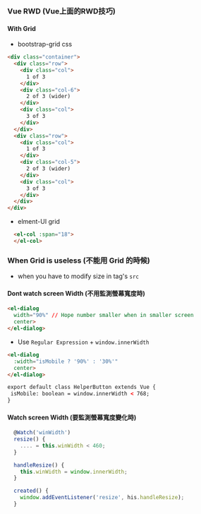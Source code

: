 ### Vue RWD (Vue上面的RWD技巧)

#### With Grid

- bootstrap-grid css
```html
<div class="container">
  <div class="row">
    <div class="col">
      1 of 3
    </div>
    <div class="col-6">
      2 of 3 (wider)
    </div>
    <div class="col">
      3 of 3
    </div>
  </div>
  <div class="row">
    <div class="col">
      1 of 3
    </div>
    <div class="col-5">
      2 of 3 (wider)
    </div>
    <div class="col">
      3 of 3
    </div>
  </div>
</div>
```
- elment-UI grid

```html
  <el-col :span="18">
  </el-col>
```

### When Grid is useless (不能用 Grid 的時候)

- when you have to modify size in tag's `src`

#### Dont watch screen Width (不用監測螢幕寬度時)

``` html
<el-dialog
  width="90%" // Hope number smaller when in smaller screen
  center>
</el-dialog>
```

- Use `Regular Expression` + `window.innerWidth`

``` html
<el-dialog
  :width="isMobile ? '90%' : '30%'"
  center>
</el-dialog>

export default class HelperButton extends Vue {
 isMobile: boolean = window.innerWidth < 768;
}
```

#### Watch screen Width (要監測螢幕寬度變化時)



```js
  @Watch('winWidth')
  resize() {
    .... = this.winWidth < 460;
  }

  handleResize() {
    this.winWidth = window.innerWidth;
  }

  created() {
    window.addEventListener('resize', his.handleResize);
  }
```